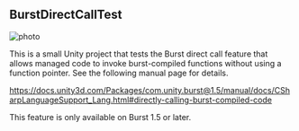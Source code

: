 BurstDirectCallTest
-------------------

![photo](https://i.imgur.com/IztZ3dml.jpg)

This is a small Unity project that tests the Burst direct call feature that allows managed code to invoke burst-compiled functions without using a function pointer.
See the following manual page for details.

https://docs.unity3d.com/Packages/com.unity.burst@1.5/manual/docs/CSharpLanguageSupport_Lang.html#directly-calling-burst-compiled-code

This feature is only available on Burst 1.5 or later.
